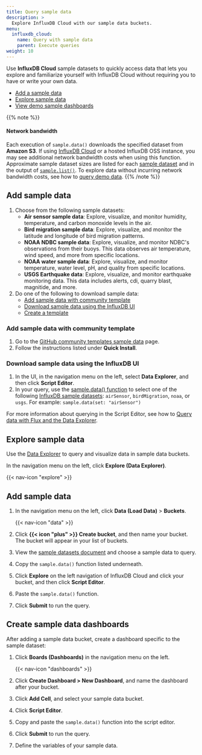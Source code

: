 ```yaml
---
title: Query sample data 
description: >
  Explore InfluxDB Cloud with our sample data buckets. 
menu:
  influxdb_cloud:
    name: Query with sample data
    parent: Execute queries
weight: 10
---
```


Use **InfluxDB Cloud** sample datasets to quickly access data that lets you explore and familiarize yourself with InfluxDB Cloud without requiring you to have or write your own data.

- [Add a sample data](#add-a-sample-data)
- [Explore sample data](#explore-sample-data)
- [View demo sample dashboards](#view-demo-data-dashboards)

{{% note %}}
#### Network bandwidth

Each execution of `sample.data()` downloads the specified dataset from **Amazon S3**.
If using [InfluxDB Cloud](/influxdb/cloud/) or a hosted InfluxDB OSS instance,
you may see additional network bandwidth costs when using this function.
Approximate sample dataset sizes are listed for each [sample dataset](/influxdb/cloud/reference/sample-data/#sample-datasets) and in the output of [`sample.list()`](/influxdb/v2.0/reference/flux/stdlib/influxdb-sample/list/). To explore data without incurring network bandwidth costs, see how to [query demo data](/influxdb/cloud/query-data/query-demo-data/).
{{% /note %}}

## Add sample data

1. Choose from the following sample datasets:
   - **Air sensor sample data**: Explore, visualize, and monitor humidity, temperature, and carbon monoxide levels in the air.
   - **Bird migration sample data**: Explore, visualize, and monitor the latitude and longitude of bird migration patterns.
   - **NOAA NDBC sample data**: Explore, visualize, and monitor NDBC's observations from their buoys. This data observes air temperature, wind speed, and more from specific locations. 
   - **NOAA water sample data**: Explore, visualize, and monitor temperature, water level, pH, and quality from specific locations.
   - **USGS Earthquake data**: Explore, visualize, and monitor earthquake monitoring data. This data includes alerts, cdi, quarry blast, magnitide, and more.  
2. Do one of the following to download sample data: 
   - [Add sample data with community template](#add-sample-data-with-community-templates)
   - [Download sample data using the InfluxDB UI](#add-sample-data-with-influxdata-ui)
   - [Create a template](#add-sample-data-with-templates)

### Add sample data with community template

1. Go to the [GitHub community templates sample data](https://github.com/influxdata/community-templates/tree/master/sample-data) page.
2. Follow the instructions listed under **Quick Install**.

### Download sample data using the InfluxDB UI

1. In the UI, in the navigation menu on the left, select **Data Explorer**, and then click **Script Editor**.
2. In your query, use the [sample.data() function](/flux/v0.x/stdlib/influxdata/influxdb/sample/data/) to select one of the following [InfluxDB sample datasets](/flux/v0.x/stdlib/influxdata/influxdb/sample/data/#available-influxdb-sample-datasets): `airSensor`, `birdMigration`, `noaa`, or `usgs`. For example: `sample.data(set: "airSensor")`

For more information about querying in the Script Editor, see how to [Query data with Flux and the Data Explorer](/influxdb/cloud/query-data/execute-queries/data-explorer/#query-data-with-flux-and-the-data-explorer).

## Explore sample data
Use the [Data Explorer](/influxdb/cloud/visualize-data/explore-metrics/)
to query and visualize data in sample data buckets.

In the navigation menu on the left, click **Explore (Data Explorer)**.

{{< nav-icon "explore" >}}

## Add sample data

1. In the navigation menu on the left, click **Data (Load Data)** > **Buckets**.

    {{< nav-icon "data" >}}

2. Click **{{< icon "plus" >}} Create bucket**, and then name your bucket. The bucket will appear in your list of buckets.
3. View the [sample datasets document](/influxdb/cloud/reference/sample-data/#sample-datasets) and choose a sample data to query.
4. Copy the `sample.data()` function listed underneath.
5. Click **Explore** on the left navigation of InfluxDB Cloud and click your bucket, and then click **Script Editor**.
6. Paste the `sample.data()` function.
7. Click **Submit** to run the query.

## Create sample data dashboards

After adding a sample data bucket, create a dashboard specific to the sample dataset:

1. Click **Boards (Dashboards)** in the navigation menu on the left.

    {{< nav-icon "dashboards" >}}

2. Click **Create Dashboard > New Dashboard**, and name the dashboard after your bucket. 
3. Click **Add Cell**, and select your sample data bucket.
4. Click **Script Editor**.
5. Copy and paste the `sample.data()` function into the script editor.
6. Click **Submit** to run the query.
6. Define the variables of your sample data.

